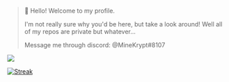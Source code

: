 > 👋 Hello! Welcome to my profile.
> 
> I'm not really sure why you'd be here, but take a look around!
> Well all of my repos are private but whatever...
>
> Message me through discord: @MineKrypt#8107

![](https://github.com/MineKrypt/stats/blob/master/generated/languages.svg)

[![Streak](https://github-readme-streak-stats.herokuapp.com?user=minekrypt&theme=city-lights&hide_border=true)](https://git.io/streak-stats)
